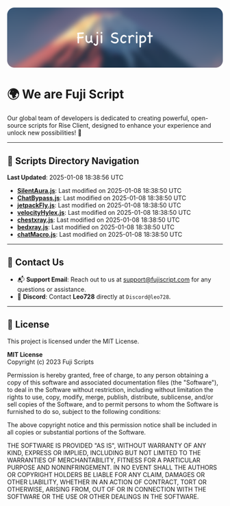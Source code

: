 ![Banner](.github/b.webp)

# 🌍 **We are Fuji Script**

Our global team of developers is dedicated to creating powerful, open-source scripts for Rise Client, designed to enhance your experience and unlock new possibilities! 🌟

---
<!-- SCRIPTS_NAVIGATION_START -->
## 📂 **Scripts Directory Navigation**

**Last Updated**: 2025-01-08 18:38:56 UTC

- **[SilentAura.js](scripts/SilentAura.js)**: Last modified on 2025-01-08 18:38:50 UTC
- **[ChatBypass.js](scripts/ChatBypass.js)**: Last modified on 2025-01-08 18:38:50 UTC
- **[jetpackFly.js](scripts/jetpackFly.js)**: Last modified on 2025-01-08 18:38:50 UTC
- **[velocityHylex.js](scripts/velocityHylex.js)**: Last modified on 2025-01-08 18:38:50 UTC
- **[chestxray.js](scripts/chestxray.js)**: Last modified on 2025-01-08 18:38:50 UTC
- **[bedxray.js](scripts/bedxray.js)**: Last modified on 2025-01-08 18:38:50 UTC
- **[chatMacro.js](scripts/chatMacro.js)**: Last modified on 2025-01-08 18:38:50 UTC

<!-- SCRIPTS_NAVIGATION_END -->

---

## 💬 **Contact Us**  
- 📬 **Support Email**: Reach out to us at [support@fujiscript.com](mailto:support@fujiscript.com) for any questions or assistance.  
- 💬 **Discord**: Contact **Leo728** directly at `Discord@leo728`.

---

## 📜 **License**

This project is licensed under the MIT License.  

**MIT License**  
Copyright (c) 2023 Fuji Scripts  

Permission is hereby granted, free of charge, to any person obtaining a copy of this software and associated documentation files (the "Software"), to deal in the Software without restriction, including without limitation the rights to use, copy, modify, merge, publish, distribute, sublicense, and/or sell copies of the Software, and to permit persons to whom the Software is furnished to do so, subject to the following conditions:  

The above copyright notice and this permission notice shall be included in all copies or substantial portions of the Software.  

THE SOFTWARE IS PROVIDED "AS IS", WITHOUT WARRANTY OF ANY KIND, EXPRESS OR IMPLIED, INCLUDING BUT NOT LIMITED TO THE WARRANTIES OF MERCHANTABILITY, FITNESS FOR A PARTICULAR PURPOSE AND NONINFRINGEMENT. IN NO EVENT SHALL THE AUTHORS OR COPYRIGHT HOLDERS BE LIABLE FOR ANY CLAIM, DAMAGES OR OTHER LIABILITY, WHETHER IN AN ACTION OF CONTRACT, TORT OR OTHERWISE, ARISING FROM, OUT OF OR IN CONNECTION WITH THE SOFTWARE OR THE USE OR OTHER DEALINGS IN THE SOFTWARE.  
